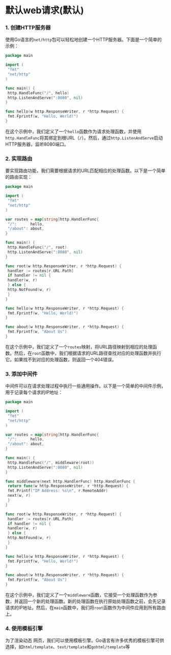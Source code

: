 # 默认web请求(默认)

### 1. 创建HTTP服务器

使用Go语言的`net/http`包可以轻松地创建一个HTTP服务器。下面是一个简单的示例：

```go
package main

import (
 "fmt"
 "net/http"
)

func main() {
 http.HandleFunc("/", hello)
 http.ListenAndServe(":8080", nil)
}

func hello(w http.ResponseWriter, r *http.Request) {
 fmt.Fprintf(w, "Hello, World!")
}

```

在这个示例中，我们定义了一个`hello`函数作为请求处理函数，并使用`http.HandleFunc`将其绑定到根URL（`/`）。然后，通过`http.ListenAndServe`启动HTTP服务器，监听8080端口。

### 2. 实现路由

要实现路由功能，我们需要根据请求的URL匹配相应的处理函数。以下是一个简单的路由实现：

```go
package main

import (
 "fmt"
 "net/http"
)

var routes = map[string]http.HandlerFunc{
 "/":      hello,
 "/about": about,
}

func main() {
 http.HandleFunc("/", root)
 http.ListenAndServe(":8080", nil)
}

func root(w http.ResponseWriter, r *http.Request) {
 handler := routes[r.URL.Path]
 if handler != nil {
 handler(w, r)
 } else {
 http.NotFound(w, r)
 }
}

func hello(w http.ResponseWriter, r *http.Request) {
 fmt.Fprintf(w, "Hello, World!")
}

func about(w http.ResponseWriter, r *http.Request) {
 fmt.Fprintf(w, "About Us")
}
```

在这个示例中，我们定义了一个`routes`映射，将URL路径映射到相应的处理函数。然后，在`root`函数中，我们根据请求的URL路径查找对应的处理函数并执行它。如果找不到对应的处理函数，则返回一个404错误。

### 3. 添加中间件

中间件可以在请求处理过程中执行一些通用操作。以下是一个简单的中间件示例，用于记录每个请求的IP地址：

```go
package main

import (
 "fmt"
 "net/http"
)

var routes = map[string]http.HandlerFunc{
 "/":      hello,
 "/about": about,
}

func main() {
 http.HandleFunc("/", middleware(root))
 http.ListenAndServe(":8080", nil)
}

func middleware(next http.HandlerFunc) http.HandlerFunc {
 return func(w http.ResponseWriter, r *http.Request) {
 fmt.Printf("IP Address: %s\n", r.RemoteAddr)
 next(w, r)
 }
}

func root(w http.ResponseWriter, r *http.Request) {
 handler := routes[r.URL.Path]
 if handler != nil {
 handler(w, r)
 } else {
 http.NotFound(w, r)
 }
}

func hello(w http.ResponseWriter, r *http.Request) {
 fmt.Fprintf(w, "Hello, World!")
}

func about(w http.ResponseWriter, r *http.Request) {
 fmt.Fprintf(w, "About Us")
}
```

在这个示例中，我们定义了一个`middleware`函数，它接受一个处理函数作为参数，并返回一个新的处理函数。新的处理函数在执行原始处理函数之前，会先记录请求的IP地址。然后，在`main`函数中，我们将`root`函数作为中间件应用到所有路由上。

### 4. 使用模板引擎

为了渲染动态 网页，我们可以使用模板引擎。Go语言有许多优秀的模板引擎可供选择，如`html/template`、`text/template`和`gohtml/template`等
